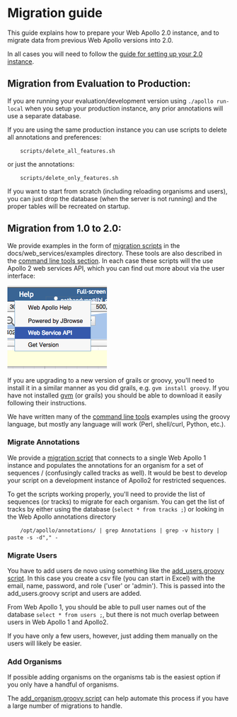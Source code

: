 # Migration guide

This guide explains how to prepare your Web Apollo 2.0 instance, and to migrate data from previous Web Apollo versions into 2.0.

In all cases you will need to follow the [guide for setting up your 2.0 instance](Apollo2Build.md).


## Migration from Evaluation to Production:

If you are running your evaluation/development version using `./apollo run-local`
when you setup your production instance, any prior annotations will use a separate database.  

If you are using the same production instance you can use scripts to delete all annotations and preferences:

``` 
    scripts/delete_all_features.sh
```

or just the annotations:

``` 
    scripts/delete_only_features.sh
```

If you want to start from scratch (including reloading organisms and users), you can just drop the database (when the server is not running)
and the proper tables will be recreated on startup.

## Migration from 1.0 to 2.0:

We provide examples in the form of [migration scripts](web_services/examples) in the docs/web_services/examples directory. These tools are also described in the [command line tools section](Command_line.md). In each case these scripts will the use Apollo 2 web services API, which you can find out more about via the user interface:

![](web_services_link.png)

If you are upgrading to a new version of grails or groovy, you'll need to install it in a similar manner as you did grails, e.g. `gvm install groovy`. If you have not installed [gvm](http://gvmtool.net/) (or grails) you should be able to download it easily following their instructions.

We have written many of the [command line tools](Command_line.md) examples using the groovy language, but mostly any language will work (Perl, shell/curl, Python, etc.).


### Migrate Annotations

We provide a [migration script](web_services/examples/groovy/migrate_annotations1to2.groovy) that 
connects to a single Web Apollo 1 instance and populates the annotations for an organism for a set of sequences / (confusingly called tracks as well).  It would be best to develop your script on a development instance of Apollo2 for restricted sequences.

To get the scripts working properly, you'll need to provide the list of sequences (or tracks) to migrate for each organism.
You can get the list of tracks by either using the database (`select * from tracks ;`) or looking 
in the Web Apollo annotations directory

``` 
    /opt/apollo/annotations/ | grep Annotations | grep -v history | paste -s -d"," -
```



### Migrate Users

You have to add users de novo using something like the [add_users.groovy script](web_services/examples/groovy/add_users.groovy). 
In this case you create a csv file (you can start in Excel) with the email, name, password, and role ('user' or 'admin'). 
This is passed into the add_users.groovy script and users are added.  

From Web Apollo 1, you should be able to pull user names out of the database `select * from users ;`, but there is not much overlap between users in Web Apollo 1 and Apollo2.

If you have only a few users, however, just adding them manually on the users will likely be easier. 

### Add Organisms

If possible adding organisms on the organisms tab is the easiest option if you only have a handful of organisms.  

The [add_organism.groovy script](web_services/examples/groovy/add_organism.groovy) can help automate this process if you have a large number of migrations to handle.


